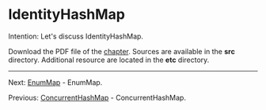 # IdentityHashMap

Intention: Let's discuss IdentityHashMap.

Download the PDF file of the [chapter](chapter_34.pdf). Sources are available in the <b>src</b> directory. 
Additional resource are located in the <b>etc</b> directory.

<hr>

Next: [EnumMap](chapter_35.md "EnumMap") - EnumMap.

Previous: [ConcurrentHashMap](chapter_33.md "ConcurrentHashMap") - ConcurrentHashMap.